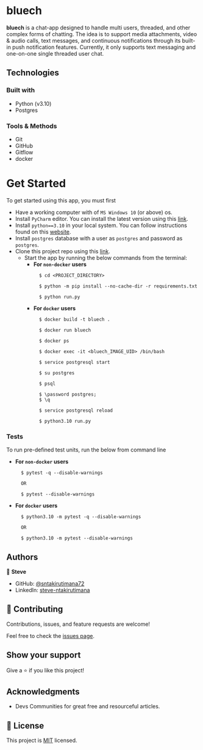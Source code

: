 # bluech

**bluech** is a chat-app designed to handle multi users, threaded, and other complex forms of chatting. 
The idea is to support media attachments, video & audio calls, text messages, and continuous notifications through its built-in push notification features.
Currently, it only supports text messaging and one-on-one single threaded user chat.


## Technologies

### Built with

- Python (v3.10)
- Postgres

### Tools & Methods

- Git
- GitHub
- Gitflow
- docker


# Get Started
To get started using this app, you must first

- Have a working computer with of `MS Windows 10` (or above) os.
- Install `PyCharm` editor. You can install the latest version using this [link]().
- Install `python==3.10` in your local system. You can follow instructions found on this [website]().
- Install `postgres` database with a user as `postgres` and password as `postgres`.
- Clone this project repo using this [link](../../).
  - Start the app by running the below commands from the terminal:
    - __For `non-docker` users__
      ```shell
        $ cd <PROJECT_DIRECTORY>
      
        $ python -m pip install --no-cache-dir -r requirements.txt
      
        $ python run.py
      ```
    - __For `docker` users__
      ```shell
        $ docker build -t bluech .

        $ docker run bluech
  
        $ docker ps

        $ docker exec -it <bluech_IMAGE_UID> /bin/bash

        $ service postgresql start
  
        $ su postgres
  
        $ psql
  
        $ \password postgres;
        $ \q
  
        $ service postgresql reload
      
        $ python3.10 run.py
      ```

### Tests
To run pre-defined test units, run the below from command line
  + __For `non-docker` users__
     ```shell  
       $ pytest -q --disable-warnings
        
       OR
        
       $ pytest --disable-warnings
     ```
  + __For `docker` users__
     ```shell  
       $ python3.10 -m pytest -q --disable-warnings
        
       OR
        
       $ python3.10 -m pytest --disable-warnings
     ```


## Authors

👤 **Steve**

- GitHub: [@sntakirutimana72](https://github.com/sntakirutimana72/)
- LinkedIn: [steve-ntakirutimana](https://www.linkedin.com/in/steve-ntakirutimana/) 

## 🤝 Contributing

Contributions, issues, and feature requests are welcome!

Feel free to check the [issues page](../../issues/).

## Show your support

Give a ⭐️ if you like this project!

## Acknowledgments

- Devs Communities for great free and resourceful articles.

## 📝 License

This project is [MIT](./LICENSE) licensed.
